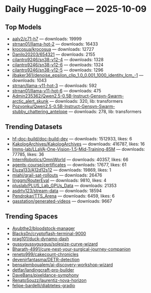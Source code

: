 # Daily HuggingFace — 2025-10-09


## Top Models
- [aalv2/c71-h7](https://huggingface.co/aalv2/c71-h7) — downloads: 19999
- [strnan01/llama-hot-2](https://huggingface.co/strnan01/llama-hot-2) — downloads: 16433
- [krocosua/krocosua](https://huggingface.co/krocosua/krocosua) — downloads: 12727
- [Danilo20203/654321](https://huggingface.co/Danilo20203/654321) — downloads: 2155
- [cilantro9246/sn38-v12-4](https://huggingface.co/cilantro9246/sn38-v12-4) — downloads: 1328
- [cilantro9246/sn38-v12-6](https://huggingface.co/cilantro9246/sn38-v12-6) — downloads: 1324
- [cilantro9246/sn38-v12-5](https://huggingface.co/cilantro9246/sn38-v12-5) — downloads: 1296
- [jlbaker361/denoise_epsilon_clip_1.0_0.001_1000_identity_lcm_-1](https://huggingface.co/jlbaker361/denoise_epsilon_clip_1.0_0.001_1000_identity_lcm_-1) — downloads: 1043
- [strnan/llama-v11-hot-3](https://huggingface.co/strnan/llama-v11-hot-3) — downloads: 592
- [strnan01/llama-v11-hot-6](https://huggingface.co/strnan01/llama-v11-hot-6) — downloads: 475
- [Admin235362/Qwen2.5-0.5B-Instruct-Gensyn-Swarm-arctic_alert_skunk](https://huggingface.co/Admin235362/Qwen2.5-0.5B-Instruct-Gensyn-Swarm-arctic_alert_skunk) — downloads: 320, lib: transformers
- [Pozvonku/Qwen2.5-0.5B-Instruct-Gensyn-Swarm-stubby_chattering_antelope](https://huggingface.co/Pozvonku/Qwen2.5-0.5B-Instruct-Gensyn-Swarm-stubby_chattering_antelope) — downloads: 278, lib: transformers



## Trending Datasets
- [hf-doc-build/doc-build-dev](https://huggingface.co/hf-doc-build/doc-build-dev) — downloads: 1512933, likes: 6
- [KakologArchives/KakologArchives](https://huggingface.co/KakologArchives/KakologArchives) — downloads: 416787, likes: 16
- [lmms-lab/LLaVA-One-Vision-1.5-Mid-Training-85M](https://huggingface.co/lmms-lab/LLaVA-One-Vision-1.5-Mid-Training-85M) — downloads: 77785, likes: 36
- [InternRobotics/OmniWorld](https://huggingface.co/InternRobotics/OmniWorld) — downloads: 40357, likes: 66
- [agents-course/certificates](https://huggingface.co/agents-course/certificates) — downloads: 17677, likes: 61
- [Eluza133/A12d12s12](https://huggingface.co/Eluza133/A12d12s12) — downloads: 19869, likes: 1
- [miahi/grail-sat-rollouts](https://huggingface.co/miahi/grail-sat-rollouts) — downloads: 26476
- [linggm/RouterEval](https://huggingface.co/linggm/RouterEval) — downloads: 9810, likes: 4
- [pluslab/PLUS_Lab_GPUs_Data](https://huggingface.co/pluslab/PLUS_Lab_GPUs_Data) — downloads: 21353
- [asdrty123/stream-data](https://huggingface.co/asdrty123/stream-data) — downloads: 18594
- [Pendrokar/TTS_Arena](https://huggingface.co/Pendrokar/TTS_Arena) — downloads: 6459, likes: 6
- [gasstation/generated-videos](https://huggingface.co/gasstation/generated-videos) — downloads: 9667



## Trending Spaces
- [Ayubthe2/bloodstock-manager](https://huggingface.co/Ayubthe2/bloodstock-manager)
- [Blacks0n/cryptoflash-terminal-9000](https://huggingface.co/Blacks0n/cryptoflash-terminal-9000)
- [prag101/duck-dynamo-dash](https://huggingface.co/prag101/duck-dynamo-dash)
- [gussygussygusgus/solesize-curve-wizard](https://huggingface.co/gussygussygusgus/solesize-curve-wizard)
- [Bharath-4991/cure-nest-your-surgical-journey-companion](https://huggingface.co/Bharath-4991/cure-nest-your-surgical-journey-companion)
- [reneto999/cakecount-chronicles](https://huggingface.co/reneto999/cakecount-chronicles)
- [devenirfantasma/DETR-detection](https://huggingface.co/devenirfantasma/DETR-detection)
- [bensalemboualem/ai-discovery-workshop-wizard](https://huggingface.co/bensalemboualem/ai-discovery-workshop-wizard)
- [detfar/landingcraft-pro-builder](https://huggingface.co/detfar/landingcraft-pro-builder)
- [DaveBans/pixeldance-symphony](https://huggingface.co/DaveBans/pixeldance-symphony)
- [RenatoSouzz/laurentiz-nova-horizon](https://huggingface.co/RenatoSouzz/laurentiz-nova-horizon)
- [felipe-bardelli/diabtetes-gradio](https://huggingface.co/felipe-bardelli/diabtetes-gradio)
